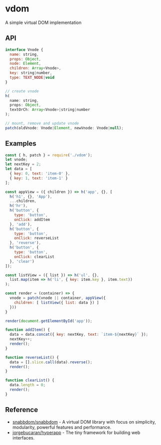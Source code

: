 vdom
====

A simple virtual DOM implementation

## API
```js
interface Vnode {
  name: string,
  props: Object,
  node: Element,
  children: Array<Vnode>,
  key: string|number,
  type: TEXT_NODE|void
}

// create vnode
h(
  name: string, 
  props: Object, 
  textOrCh: Array<Vnode>|string|number
);

// mount, remove and update vnode
patch(oldVnode: Vnode|Element, newVnode: Vnode|null);
```

## Examples
```js
const { h, patch } = require('./vdom');
let vnode;
let nextKey = 2;
let data = [
  { key: 0, text: 'item-0' },
  { key: 1, text: 'item-1' }  
];

const appView = ({ children }) => h('app', {}, [
  h('h1', {}, 'App'),
  ...children,
  h('hr'),
  h('button', {
    type: 'button',
    onClick: addItem
  }, 'add'),
  h('button', {
    type: 'button',
    onClick: reverseList
  }, 'reverse'),
  h('button', {
    type: 'button',
    onClick: clearList
  }, 'clear')
]);

const listView = ({ list }) => h('ul', {}, 
  list.map(item => h('li', { key: item.key }, item.text))
);

const render = (container) => {
  vnode = patch(vnode || container, appView({
    children: [ listView({ list: data }) ]
  }))
}

render(document.getElementById('app'));

function addItem() {
  data = data.concat({ key: nextKey, text: `item-${nextKey}` });
  nextKey++;
  render();
}

function reverseList() {
  data = [].slice.call(data).reverse();
  render();
}

function clearList() {
  data.length = 0;
  render();
}
```

## Reference
- [snabbdom/snabbdom](https://github.com/snabbdom/snabbdom) - A virtual DOM library with focus on simplicity, modularity, powerful features and performance.
- [jorgebucaran/hyperapp](https://github.com/jorgebucaran/hyperapp) - The tiny framework for building web interfaces.